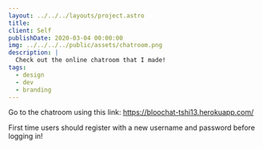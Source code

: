 ```yaml
---
layout: ../../../layouts/project.astro
title: 
client: Self
publishDate: 2020-03-04 00:00:00
img: ../../../../public/assets/chatroom.png
description: |
  Check out the online chatroom that I made! 
tags:
  - design
  - dev
  - branding
---
```


Go to the chatroom using this link: https://bloochat-tshi13.herokuapp.com/

First time users should register with a new username and password before logging in!
